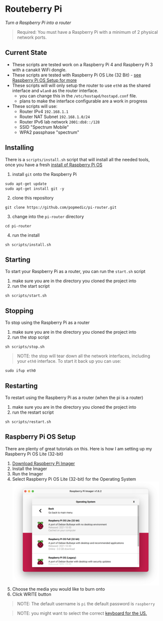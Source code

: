 # Routeberry Pi

*Turn a Raspberry Pi into a router*

> Required: You must have a Raspberry Pi with a minimum of 2 physical network ports.

## Current State

- These scripts are tested work on a Raspberry Pi 4 and Raspberry Pi 3 with a canakit WiFi dongle.
- These scripts are tested with Raspberry Pi OS Lite (32 Bit) - [see Raspberry Pi OS Setup for more](#Raspberry_Pi_OS_Setup) 
- These scripts will will only setup the router to use `eth0` as the shared interface and `wlan0` as the router interface.
    - you can change this in the `/etc/hostapd/hostapd.conf` file.
    - plans to make the interface configurable are a work in progress
- These scripts will use:
    - Router IPv4 `192.168.1.1`
    - Router NAT Subnet `192.168.1.0/24`
    - Router IPv6 lab network `2001:db8::/128`
    - SSID "Spectrum Mobile"
    - WPA2 passphase "spectrum"

## Installing

There is a `scripts/install.sh` script that will install all the needed tools, once you have a fresh [install of Raspberry Pi OS](#Raspberry_Pi_OS_Setup)

1. install `git` onto the Raspberry Pi
```
sudo apt-get update
sudo apt-get install git -y
```
2. clone this repository
```
git clone https://github.com/popmedic/pi-router.git
```
3. change into the `pi-router` directory
```
cd pi-router
```
4. run the install
```
sh scripts/install.sh
```

## Starting

To start your Raspberry Pi as a router, you can run the `start.sh` script
1. make sure you are in the directory you cloned the project into
2. run the start script
```
sh scripts/start.sh
```

## Stopping

To stop using the Raspberry Pi as a router
1. make sure you are in the directory you cloned the project into
2. run the stop script
```
sh scripts/stop.sh
```

> NOTE: the stop will tear down all the network interfaces, including your `eth0` interface.  To start it back up you can use:
```
sudo ifup eth0
``` 

## Restarting

To restart using the Raspberry Pi as a router (when the pi is a router)
1. make sure you are in the directory you cloned the project into
2. run the restart script
```
sh scripts/restart.sh
```

## Raspberry Pi OS Setup

There are plenty of great tutorials on this.  Here is how I am setting up my Raspberry Pi OS Lite (32-bit)

1. [Download Raspberry Pi Imager](https://www.raspberrypi.com/software/)
2. Install the Imager
3. Run the Imager
4. Select Raspberry Pi OS Lite (32-bit) for the Operating System 
![oslite selected image](oslite.png)
5. Choose the media you would like to burn onto
6. Click WRITE button

> NOTE: The default username is `pi` the default password is `raspberry`

> NOTE: you might want to select the correct [keyboard for the US.](https://forums.raspberrypi.com/viewtopic.php?t=251349)